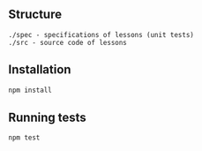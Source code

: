 Structure
---------

```
./spec - specifications of lessons (unit tests)
./src - source code of lessons
```

Installation
------------

```sh
npm install
```

Running tests
-------------
```sh
npm test
```
